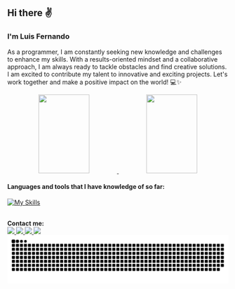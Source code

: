 ## Hi there ✌️ 

### I'm Luis Fernando

As a programmer, I am constantly seeking new knowledge and challenges to enhance my skills. With a results-oriented mindset and a collaborative approach, I am always ready to tackle obstacles and find creative solutions. I am excited to contribute my talent to innovative and exciting projects. Let's work together and make a positive impact on the world! 💻✨

<meta name="viewport" content="width=device-width, initial-scale=1.0, minimum-scale=1.0">

<div align="center">
  <a href="https://github.com/luisfcodes">
    <img height="180em" width="48%" src="https://github-readme-stats.vercel.app/api?username=luisfcodes&show_icons=true&theme=tokyonight&include_all_commits=true&count_private=true"/>
    <img height="180em" width="48%" src="https://github-readme-stats.vercel.app/api/top-langs/?username=luisfcodes&layout=compact&langs_count=7&theme=tokyonight"/>
  </a>
</div>

#### Languages and tools that I have knowledge of so far:
  [![My Skills](https://skillicons.dev/icons?i=html,css,js,git,bootstrap,tailwind,react,next,typescript,jest,sass,angular,figma,nodejs)](https://skillicons.dev)

<div style="display: inline_block"><br>
  <strong>Contact me:</strong><br>
  <a href="https://www.linkedin.com/in/luisfcodes/" target="_blank">
    <img src="https://img.shields.io/badge/LinkedIn-0077B5?style=for-the-badge&logo=linkedin&logoColor=white">
  </a>
  <a href="https://www.instagram.com/luisfcodes/" target="_blank">
    <img src="https://img.shields.io/badge/Instagram-E4405F?style=for-the-badge&logo=instagram&logoColor=white">
  </a>
  <a href="https://twitter.com/luisfcodes" target="_blank">
    <img src="https://img.shields.io/badge/Twitter-1DA1F2?style=for-the-badge&logo=twitter&logoColor=white">
  </a>
  <a href="mailto:luis.silva9902@gmail.com" target="_blank">
    <img src="https://img.shields.io/badge/Gmail-D14836?style=for-the-badge&logo=gmail&logoColor=white">
  </a>
</div>

<picture>
  <source media="(prefers-color-scheme: dark)" srcset="https://raw.githubusercontent.com/luisfcodes/luisfcodes/output/github-contribution-grid-snake-dark.svg">
  <source media="(prefers-color-scheme: light)" srcset="https://raw.githubusercontent.com/luisfcodes/luisfcodes/output/github-contribution-grid-snake.svg">
  <img alt="github contribution grid snake animation" src="https://raw.githubusercontent.com/luisfcodes/luisfcodes/output/github-contribution-grid-snake.svg">
</picture>
